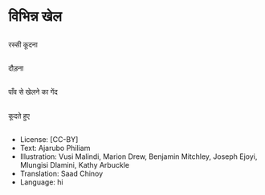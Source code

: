 # विभिन्न खेल

##
रस्सी कूदना

##
दौड़ना

##
पाँव से खेलने का गेंद

##
कूदते हुए

##
* License: [CC-BY]
* Text: Ajarubo Philiam
* Illustration: Vusi Malindi, Marion Drew, Benjamin Mitchley, Joseph Ejoyi, Mlungisi Dlamini, Kathy Arbuckle
* Translation: Saad Chinoy
* Language: hi
